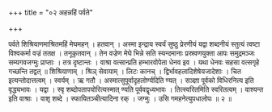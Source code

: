 +++
title = "०२ अहन्नहिं पर्वते"

+++

पर्वते शिश्रियाणमाश्रितमहिं मेघमहन् । हतवान् । अस्मा इन्द्राय स्वर्यं सुष्ठु प्रेरणीयं यद्वा शब्दनीयं स्तुत्यं त्वष्टा विश्वकर्मा वज्रं ततक्ष । तनूकृतवान् । तेन वज्रेण मेघे भिन्ने सति स्यन्दमानाः प्रस्रवणयुक्ता आपः समुद्रमञ्जः सम्यगवजग्मुः प्राप्ताः । तत्र दृष्टान्तः । वाश्रा वत्सान्प्रति हम्भारवोपेता धेनव इव । यथा धेनवः सहसा वत्सगृहे गच्छन्ति तद्वत् ॥ शिश्रियाणाम् । श्रिञ् सेवायाम् । लिटः कानच् । द्विर्भावहलादिशेषेयजादेशाः । चित इत्यन्तोदात्तत्वम् । स्वर्यम् । ऋ गतौ । अस्मात्सुपूर्वादृहलोर्ण्यदिति ण्यत् । सञ्ज्ञा पूर्वको विधिरनित्य इति वृद्ध्यभावः । यद्वा । स्वृ शब्दोपतापयोरित्यस्मात् ण्यति पूर्ववद्वृध्यभावः । तित्स्वरितमिति स्वरितत्वम् । वाश्यन्त इति वाश्राः । वाशृ शब्दे । स्फायितञ्चीत्यादिना रक् । जग्मुः । उसि गमहनेत्युपधालोपः ॥ २ ॥